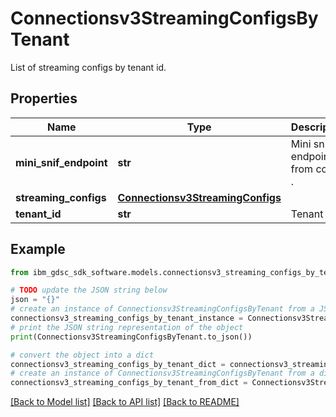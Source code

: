 # Connectionsv3StreamingConfigsByTenant

List of streaming configs by tenant id.

## Properties

Name | Type | Description | Notes
------------ | ------------- | ------------- | -------------
**mini_snif_endpoint** | **str** | Mini snif endpoint from config . | [optional] 
**streaming_configs** | [**Connectionsv3StreamingConfigs**](Connectionsv3StreamingConfigs.md) |  | [optional] 
**tenant_id** | **str** | Tenant id. | [optional] 

## Example

```python
from ibm_gdsc_sdk_software.models.connectionsv3_streaming_configs_by_tenant import Connectionsv3StreamingConfigsByTenant

# TODO update the JSON string below
json = "{}"
# create an instance of Connectionsv3StreamingConfigsByTenant from a JSON string
connectionsv3_streaming_configs_by_tenant_instance = Connectionsv3StreamingConfigsByTenant.from_json(json)
# print the JSON string representation of the object
print(Connectionsv3StreamingConfigsByTenant.to_json())

# convert the object into a dict
connectionsv3_streaming_configs_by_tenant_dict = connectionsv3_streaming_configs_by_tenant_instance.to_dict()
# create an instance of Connectionsv3StreamingConfigsByTenant from a dict
connectionsv3_streaming_configs_by_tenant_from_dict = Connectionsv3StreamingConfigsByTenant.from_dict(connectionsv3_streaming_configs_by_tenant_dict)
```
[[Back to Model list]](../README.md#documentation-for-models) [[Back to API list]](../README.md#documentation-for-api-endpoints) [[Back to README]](../README.md)


